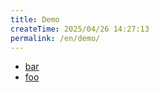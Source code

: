 ```yaml
---
title: Demo
createTime: 2025/04/26 14:27:13
permalink: /en/demo/
---
```


- [bar](./bar.md)
- [foo](./foo.md)
